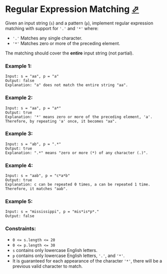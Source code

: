 # Regular Expression Matching [⬀](https://leetcode.com/problems/regular-expression-matching/)

Given an input string (`s`) and a pattern (`p`), implement regular expression matching with support for `'.'` and `'*'` where: 

- `'.'` Matches any single character.​​​​
- `'*'` Matches zero or more of the preceding element.

The matching should cover the **entire** input string (not partial).


### Example 1:
```
Input: s = "aa", p = "a"
Output: false
Explanation: "a" does not match the entire string "aa".
```

### Example 2:
```
Input: s = "aa", p = "a*"
Output: true
Explanation: '*' means zero or more of the preceding element, 'a'. Therefore, by repeating 'a' once, it becomes "aa".
```

### Example 3:
```
Input: s = "ab", p = ".*"
Output: true
Explanation: ".*" means "zero or more (*) of any character (.)".
```

### Example 4:
```
Input: s = "aab", p = "c*a*b"
Output: true
Explanation: c can be repeated 0 times, a can be repeated 1 time. Therefore, it matches "aab".
```

### Example 5:
```
Input: s = "mississippi", p = "mis*is*p*."
Output: false
```

### Constraints:

- `0 <= s.length <= 20`
- `0 <= p.length <= 30`
- `s` contains only lowercase English letters.
- `p` contains only lowercase English letters, `'.'`, and `'*'`.
- It is guaranteed for each appearance of the character `'*'`, there will be a previous valid character to match.

